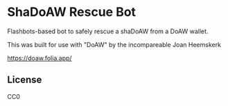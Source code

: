ShaDoAW Rescue Bot
===================

Flashbots-based bot to safely rescue a shaDoAW from a DoAW wallet.

This was built for use with "DoAW" by the incompareable Joan Heemskerk

https://doaw.folia.app/

## License

CC0
